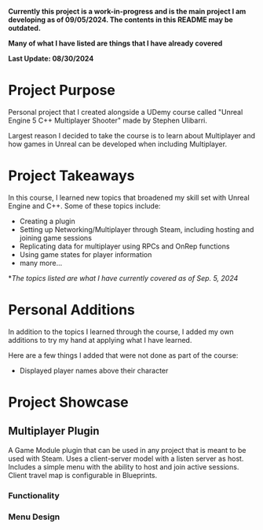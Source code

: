 **Currently this project is a work-in-progress and is the main project I am developing as of 09/05/2024. The contents in this README may be outdated.**

**Many of what I have listed are things that I have already covered**

**Last Update: 08/30/2024**

# Project Purpose
Personal project that I created alongside a UDemy course called "Unreal Engine 5 C++ Multiplayer Shooter" made by Stephen Ulibarri.

Largest reason I decided to take the course is to learn about Multiplayer and how games in Unreal can be developed when including Multiplayer.

# Project Takeaways
In this course, I learned new topics that broadened my skill set with Unreal Engine and C++. Some of these topics include:
- Creating a plugin
- Setting up Networking/Multiplayer through Steam, including hosting and joining game sessions
- Replicating data for multiplayer using RPCs and OnRep functions
- Using game states for player information
- many more...

*_The topics listed are what I have currently covered as of Sep. 5, 2024_

# Personal Additions
In addition to the topics I learned through the course, I added my own additions to try my hand at applying what I have learned.

Here are a few things I added that were not done as part of the course:
- Displayed player names above their character

# Project Showcase

## Multiplayer Plugin
A Game Module plugin that can be used in any project that is meant to be used with Steam. Uses a client-server model with a listen server as host. Includes a simple menu with the ability to host and join active sessions. Client travel map is configurable in Blueprints.

### Functionality

### Menu Design


